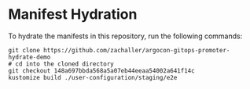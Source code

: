 # Manifest Hydration

To hydrate the manifests in this repository, run the following commands:

```shell
git clone https://github.com/zachaller/argocon-gitops-promoter-hydrate-demo
# cd into the cloned directory
git checkout 148a697bbda568a5a07eb44eeaa54002a641f14c
kustomize build ./user-configuration/staging/e2e
```
